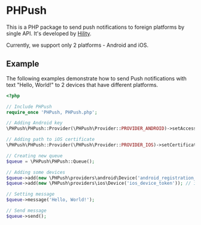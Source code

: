 PHPush
======

This is a PHP package to send push notifications to foreign platforms by single API. It's developed by [Hility](http://hility.com).

Currently, we support only 2 platforms - Android and iOS.

Example
-----------

The following examples demonstrate how to send Push notifications with text "Hello, World!" to 2 devices that have different platforms.

```php
<?php

// Include PHPush
require_once 'PHPush, PHPush.php';

// Adding Android key
\PHPush\PHPush::Provider(\PHPush\Provider::PROVIDER_ANDROID)->setAccessKey('test');

// Adding path to iOS certificate
\PHPush\PHPush::Provider(\PHPush\Provider::PROVIDER_IOS)->setCertificate('ck.pem');

// Creating new queue
$queue = \PHPush\PHPush::Queue();

// Adding some devices
$queue->add(new \PHPush\providers\android\Device('android_registration_id')); // Android device
$queue->add(new \PHPush\providers\ios\Device('ios_device_token')); // iOS device

// Setting message
$queue->message('Hello, World!');

// Send message
$queue->send();
```
